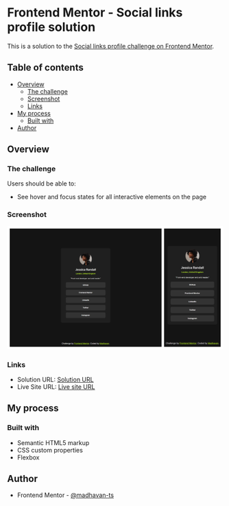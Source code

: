 # Frontend Mentor - Social links profile solution

This is a solution to the [Social links profile challenge on Frontend Mentor](https://www.frontendmentor.io/challenges/social-links-profile-UG32l9m6dQ).

## Table of contents

- [Overview](#overview)
  - [The challenge](#the-challenge)
  - [Screenshot](#screenshot)
  - [Links](#links)
- [My process](#my-process)
  - [Built with](#built-with)
- [Author](#author)

## Overview

### The challenge

Users should be able to:

- See hover and focus states for all interactive elements on the page

### Screenshot

![](./screenshot.png)

### Links

- Solution URL: [Solution URL](https://your-solution-url.com)
- Live Site URL: [Live site URL](https://fancy-dasik-0d72aa.netlify.app/Social%20links%20profile/)

## My process

### Built with

- Semantic HTML5 markup
- CSS custom properties
- Flexbox

## Author

- Frontend Mentor - [@madhavan-ts](https://www.frontendmentor.io/profile/madhavan-ts)
